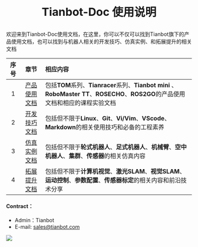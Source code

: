 <p style="font-size:30px ;font-weight: bolder ;  text-align:center"> Tianbot-Doc 使用说明 </p>


欢迎来到Tianbot-Doc使用文档，在这里，你可以不仅可以找到Tianbot旗下的产品使用文档，也可以找到与机器人相关的开发技巧、仿真实例、和拓展提升的相关文档

| 序号 | 章节| 相应内容|
| :--: | :--:| :-- |
| 1 |  [产品使用文档](/use_guide/ "使用手册篇") | 包括**TOM**系列、**Tianracer**系列、**Tianbot mini** 、**RoboMaster TT**、**ROSECHO**、**ROS2GO**的产品使用文档和相应的课程实验文档 |
| 2 |  [开发技巧文档](/basic_guide/ "开发技巧篇") | 包括但不限于**Linux**、**Git**、**Vi/Vim**、**VScode**、**Markdown**的相关使用技巧和必备的工程素养 |
| 3 |  [仿真实例文档](/simulation/ "仿真案例篇") | 包括但不限于**轮式机器人**、**足式机器人**、**机械臂**、**空中机器人**、**集群**、**传感器**的相关仿真内容 |
| 4 |  [拓展提升文档](/enhance/ "拓展提升篇") | 包括但不限于**计算机视觉**、**激光SLAM**、**视觉SLAM**、**运动控制**、**参数配置**、**传感器标定**的相关内容和前沿技术分享 |


#### Contract：

* Admin：Tianbot
* E-mail: sales@tianbot.com

![](https://work.weixin.qq.com/kf/kefu/qrcode?kfcode=kfc023b1f66e23716fd)
